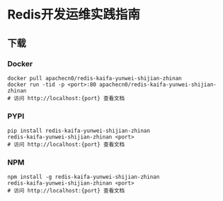 # Redis开发运维实践指南

## 下载

### Docker

```
docker pull apachecn0/redis-kaifa-yunwei-shijian-zhinan
docker run -tid -p <port>:80 apachecn0/redis-kaifa-yunwei-shijian-zhinan
# 访问 http://localhost:{port} 查看文档
```

### PYPI

```
pip install redis-kaifa-yunwei-shijian-zhinan
redis-kaifa-yunwei-shijian-zhinan <port>
# 访问 http://localhost:{port} 查看文档
```

### NPM

```
npm install -g redis-kaifa-yunwei-shijian-zhinan
redis-kaifa-yunwei-shijian-zhinan <port>
# 访问 http://localhost:{port} 查看文档
```
